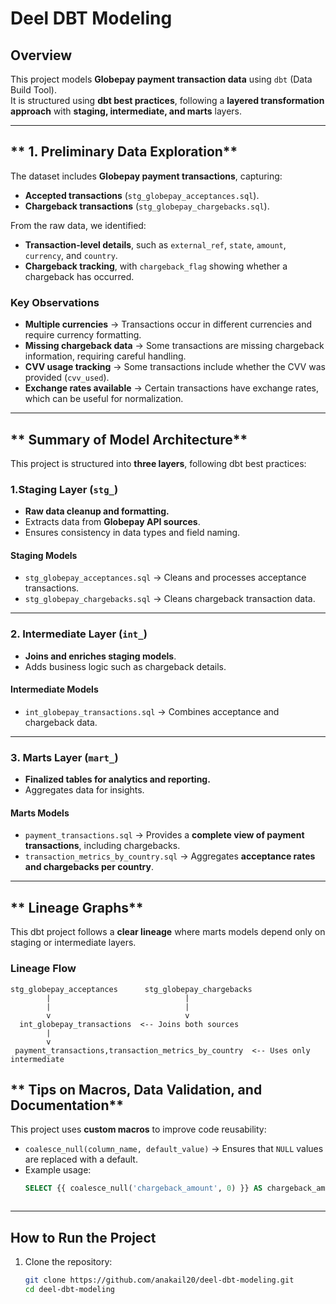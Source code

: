 # Deel DBT Modeling

## Overview
This project models **Globepay payment transaction data** using `dbt` (Data Build Tool).  
It is structured using **dbt best practices**, following a **layered transformation approach** with **staging, intermediate, and marts** layers.

---

## ** 1. Preliminary Data Exploration**
The dataset includes **Globepay payment transactions**, capturing:
- **Accepted transactions** (`stg_globepay_acceptances.sql`).
- **Chargeback transactions** (`stg_globepay_chargebacks.sql`).

From the raw data, we identified:
- **Transaction-level details**, such as `external_ref`, `state`, `amount`, `currency`, and `country`.
- **Chargeback tracking**, with `chargeback_flag` showing whether a chargeback has occurred.

### **Key Observations**
- **Multiple currencies** → Transactions occur in different currencies and require currency formatting.  
- **Missing chargeback data** → Some transactions are missing chargeback information, requiring careful handling.  
- **CVV usage tracking** → Some transactions include whether the CVV was provided (`cvv_used`).  
- **Exchange rates available** → Certain transactions have exchange rates, which can be useful for normalization.  

---

## ** Summary of Model Architecture**
This project is structured into **three layers**, following dbt best practices:

### **1️.Staging Layer (`stg_`)**
- **Raw data cleanup and formatting.**
- Extracts data from **Globepay API sources**.
- Ensures consistency in data types and field naming.

#### **Staging Models**
- `stg_globepay_acceptances.sql` → Cleans and processes acceptance transactions.
- `stg_globepay_chargebacks.sql` → Cleans chargeback transaction data.

---

### **2️. Intermediate Layer (`int_`)**
- **Joins and enriches staging models**.
- Adds business logic such as chargeback details.

#### **Intermediate Models**
- `int_globepay_transactions.sql` → Combines acceptance and chargeback data.

---

### **3️. Marts Layer (`mart_`)**
- **Finalized tables for analytics and reporting.**
- Aggregates data for insights.

#### **Marts Models**
- `payment_transactions.sql` → Provides a **complete view of payment transactions**, including chargebacks.
- `transaction_metrics_by_country.sql` → Aggregates **acceptance rates and chargebacks per country**.

---

## ** Lineage Graphs**
This dbt project follows a **clear lineage** where marts models depend only on staging or intermediate layers.

### **Lineage Flow**
```plaintext
stg_globepay_acceptances      stg_globepay_chargebacks
        |                              |
        |                              |
        v                              v
  int_globepay_transactions  <-- Joins both sources
        |
        v
 payment_transactions,transaction_metrics_by_country  <-- Uses only intermediate
```

## ** Tips on Macros, Data Validation, and Documentation**

This project uses **custom macros** to improve code reusability:
- `coalesce_null(column_name, default_value)` → Ensures that `NULL` values are replaced with a default.
- Example usage:
  ```sql
  SELECT {{ coalesce_null('chargeback_amount', 0) }} AS chargeback_amount



---

## **How to Run the Project**
1. Clone the repository:
   ```sh
   git clone https://github.com/anakail20/deel-dbt-modeling.git
   cd deel-dbt-modeling
   
